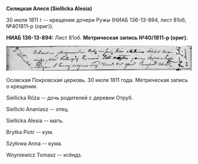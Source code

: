 **Селицкая Алеся (Siellicka Alesia)**

30 июля 1811 г -- крещение дочери Ружы (НИАБ 136-13-894, лист 81об,
№401811-р (ориг)).

**НИАБ 136-13-894:** Лист 81об. **Метрическая запись №40/1811-р
(ориг).**

![](./media/17d8f960edb1682cd877dc54fb085ac23b71f313.png)

Осовская Покровская церковь. 30 июля 1811 года. Метрическая запись о
крещении.

Siellicka Róża -- дочь родителей с деревни Отруб.

Siellicki Ananiasz -- отец.

Siellicka Alesia -- мать.

Brytka Piotr -- кум.

Szyłowa Anna -- кума.

Woyniewicz Tomasz -- ксёндз.
